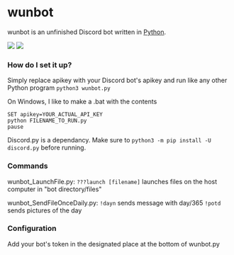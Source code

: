 # wunbot

wunbot is an unfinished Discord bot written in [Python](https://www.python.org "Python homepage").

![](gluten-free)
<img src="https://forthebadge.com/images/badges/gluten-free.svg">
### How do I set it up?
 
Simply replace apikey with your Discord bot's apikey and run like any other Python program `python3 wunbot.py` 

On Windows, I like to make a .bat with the contents 
```
SET apikey=YOUR_ACTUAL_API_KEY
python FILENAME_TO_RUN.py
pause
```

Discord.py is a dependancy. Make sure to `python3 -m pip install -U discord.py` before running. 

### Commands
wunbot_LaunchFile.py:
`???launch [filename]`
launches files on the host computer in "bot directory/files"

wunbot_SendFileOnceDaily.py:
`!dayn` sends message with day/365
`!potd` sends pictures of the day

### Configuration

Add your bot's token in the designated place at the bottom of wunbot.py
